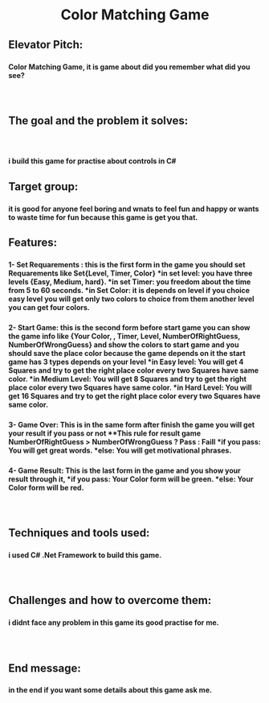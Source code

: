 <h1 align="center">Color Matching Game</h1>

###

<h2 align="left">Elevator Pitch:</h2>

###

<h4 align="left">Color Matching Game, it is game about did you remember what did you see?</h4>

###

<br clear="both">

<h2 align="left">The goal and the problem it solves:</h2>

###

<br clear="both">

<h4 align="left">i build this game for practise about controls in C#</h4>

###

<h2 align="left">Target group:</h2>

###

<h4 align="left">it is good for anyone feel boring and wnats to feel fun and happy or wants to waste time for fun because this game is get you that.</h4>

###

<h2 align="left">Features:</h2>

###

<h4 align="left">1- Set Requarements : this is the first form in the game you should set Requarements like Set{Level, Timer, Color} *in set level: you have three levels {Easy, Medium, hard}. *in set Timer: you freedom about the time from 5 to 60 seconds. *in Set Color: it is depends on level if you choice easy level you will get only two colors to choice from them another level you can get four colors.</h4>

###

<h4 align="left">2- Start Game: this is the second form before start game you can show the game info like {Your Color, , Timer, Level, NumberOfRightGuess, NumberOfWrongGuess} and show the colors to start game and you should save the place color because the game depends on it the start game has 3 types depends on your level *in Easy level: You will get 4 Squares and try to get the right place color every two Squares have same color. *in Medium Level: You will get 8 Squares and try to get the right place color every two Squares have same color. *in Hard Level: You will get 16 Squares and try to get the right place color every two Squares have same color.</h4>

###

<h4 align="left">3- Game Over: This is in the same form after finish the game you will get your result if you pass or not **This rule for result game NumberOfRightGuess > NumberOfWrongGuess ? Pass : Faill *if you pass: You will get great words. *else: You will get motivational phrases.</h4>

###

<h4 align="left">4- Game Result: This is the last form in the game and you show your result through it, *if you pass: Your Color form will be green. *else: Your Color form will be red.</h4>

###

<br clear="both">

<h2 align="left">Techniques and tools used:</h2>

###

<h4 align="left">i used C# .Net Framework to build this game.</h4>

###

<br clear="both">

<h2 align="left">Challenges and how to overcome them:</h2>

###

<h4 align="left">i didnt face any problem in this game its good practise for me.</h4>

###

<br clear="both">

<h2 align="left">End message:</h2>

###

<h4 align="left">in the end if you want some details about this game ask me.</h4>

###
